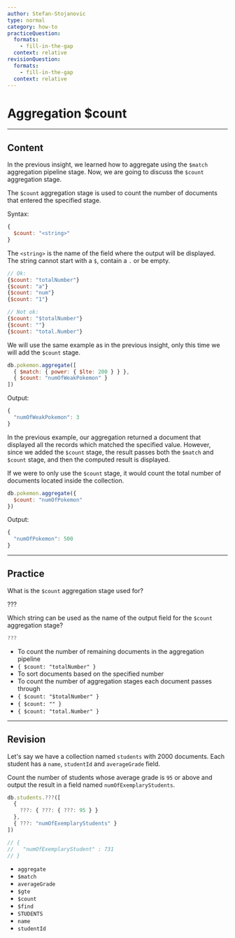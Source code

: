 ```yaml
---
author: Stefan-Stojanovic
type: normal
category: how-to
practiceQuestion:
  formats:
    - fill-in-the-gap
  context: relative
revisionQuestion:
  formats:
    - fill-in-the-gap
  context: relative
---
```


# Aggregation $count


---

## Content

In the previous insight, we learned how to aggregate using the `$match` aggregation pipeline stage. Now, we are going to discuss the `$count` aggregation stage.

The `$count` aggregation stage is used to count the number of documents that entered the specified stage.

Syntax:

```javascript
{
  $count: "<string>"
}
```

The `<string>` is the name of the field where the output will be displayed. The string cannot start with a `$`, contain a `.` or be empty.

```javascript
// Ok:
{$count: "totalNumber"}
{$count: "a"}
{$count: "num"}
{$count: "1"}

// Not ok:
{$count: "$totalNumber"}
{$count: ""}
{$count: "total.Number"}
```

We will use the same example as in the previous insight, only this time we will add the `$count` stage.

```javascript
db.pokemon.aggregate([
  { $match: { power: { $lte: 200 } } },
  { $count: "numOfWeakPokemon" }
])
```

Output:

```javascript
{
  "numOfWeakPokemon": 3
}
```

In the previous example, our aggregation returned a document that displayed all the records which matched the specified value. However, since we added the `$count` stage, the result passes both the `$match` and `$count` stage, and then the computed result is displayed.

If we were to only use the `$count` stage, it would count the total number of documents located inside the collection.

```javascript
db.pokemon.aggregate({
  $count: "numOfPokemon"
})
```

Output:

```javascript
{
  "numOfPokemon": 500
}
```


---

## Practice

What is the `$count` aggregation stage used for?

???

Which string can be used as the name of the output field for the `$count` aggregation stage?

```javascript
???
```

- To count the number of remaining documents in the aggregation pipeline
- `{ $count: "totalNumber" }`
- To sort documents based on the specified number
- To count the number of aggregation stages each document passes through
- `{ $count: "$totalNumber" }`
- `{ $count: "" }`
- `{ $count: "total.Number" }`


---

## Revision

Let's say we have a collection named `students` with 2000 documents. Each student has a `name`, `studentId` and `averageGrade` field.

Count the number of students whose average grade is `95` or above and output the result in a field named `numOfExemplaryStudents`.

```javascript
db.students.???([
  {
    ???: { ???: { ???: 95 } }
  },
  { ???: "numOfExemplaryStudents" }
])

// {
//   "numOfExemplaryStudent" : 731
// }
```

- `aggregate`
- `$match`
- `averageGrade`
- `$gte`
- `$count`
- `$find`
- `STUDENTS`
- `name`
- `studentId`
